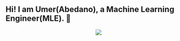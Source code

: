 ## Hi! I am Umer(Abedano), a Machine Learning Engineer(MLE).  👋

<p align="center">
  <a href="https://skillicons.dev">
    <img src="https://skillicons.dev/icons?i=vscode,python,ai,sklearn,opencv,pytorch,tensorflow,postgres,docker,discord,git,github,aws&perline=7" />
  </a>
</p>


